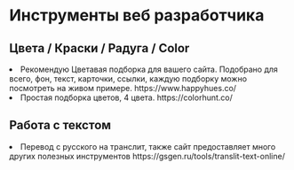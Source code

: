    <h1>Инструменты веб разработчика</h1>


  <h2>Цвета / Краски / Радуга / Color</h2>

<li><span color="#ff0000">Рекомендую</span> Цветавая подборка для вашего сайта. Подобрано для всего, фон, текст, карточки, ссылки, каждую подборку можно посмотреть на живом примере. https://www.happyhues.co/
  
<li> Простая подборка цветов, 4 цвета. https://colorhunt.co/
  
  
  <h2>Работа с текстом</h2>
  
<li> Перевод с русского на транслит, также сайт предоставляет много других полезных инструментов https://gsgen.ru/tools/translit-text-online/
  
  
  
  
  
  
  
  
  
  
  
  
  
  
  
  
  
  
  
  
  
  
  
  
  
  
  
  
  
  
  
  
  
  
  
  
  
  
  
  
  
  
  
  
  
  
  
  
  
  
  
  
  
  
  
  
  
  

